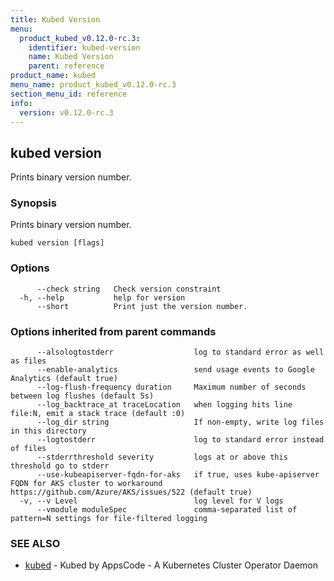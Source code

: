 ```yaml
---
title: Kubed Version
menu:
  product_kubed_v0.12.0-rc.3:
    identifier: kubed-version
    name: Kubed Version
    parent: reference
product_name: kubed
menu_name: product_kubed_v0.12.0-rc.3
section_menu_id: reference
info:
  version: v0.12.0-rc.3
---
```


## kubed version

Prints binary version number.

### Synopsis

Prints binary version number.

```
kubed version [flags]
```

### Options

```
      --check string   Check version constraint
  -h, --help           help for version
      --short          Print just the version number.
```

### Options inherited from parent commands

```
      --alsologtostderr                  log to standard error as well as files
      --enable-analytics                 send usage events to Google Analytics (default true)
      --log-flush-frequency duration     Maximum number of seconds between log flushes (default 5s)
      --log_backtrace_at traceLocation   when logging hits line file:N, emit a stack trace (default :0)
      --log_dir string                   If non-empty, write log files in this directory
      --logtostderr                      log to standard error instead of files
      --stderrthreshold severity         logs at or above this threshold go to stderr
      --use-kubeapiserver-fqdn-for-aks   if true, uses kube-apiserver FQDN for AKS cluster to workaround https://github.com/Azure/AKS/issues/522 (default true)
  -v, --v Level                          log level for V logs
      --vmodule moduleSpec               comma-separated list of pattern=N settings for file-filtered logging
```

### SEE ALSO

* [kubed](/products/kubed/v0.12.0-rc.3/reference/kubed)	 - Kubed by AppsCode - A Kubernetes Cluster Operator Daemon

